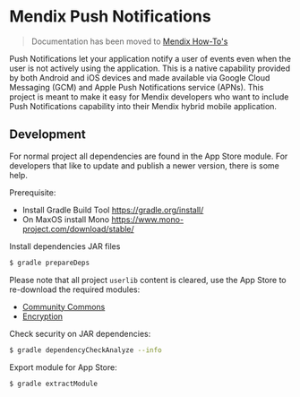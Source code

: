 # Mendix Push Notifications

> Documentation has been moved to [Mendix How-To's](https://docs.mendix.com/howto/mobile/push-notifications)

Push Notifications let your application notify a user of events even when the user is not actively using the application. This is a native capability provided by both Android and iOS devices and made available via Google Cloud Messaging (GCM) and Apple Push Notifications service (APNs). This project is meant to make it easy for Mendix developers who want to include Push Notifications capability into their Mendix hybrid mobile application.

## Development
For normal project all dependencies are found in the App Store module. For developers that like to update and publish a newer version, there is some help.

Prerequisite:
 - Install Gradle Build Tool https://gradle.org/install/
 - On MaxOS install Mono https://www.mono-project.com/download/stable/

Install dependencies JAR files
```bash
$ gradle prepareDeps
```

Please note that all project `userlib` content is cleared, use the App Store to re-download the required modules:

- [Community Commons](https://appstore.home.mendix.com/link/app/170/)
- [Encryption](https://appstore.home.mendix.com/link/app/1011/)

Check security on JAR dependencies:
```bash
$ gradle dependencyCheckAnalyze --info
```

Export module for App Store:
```bash
$ gradle extractModule
```
